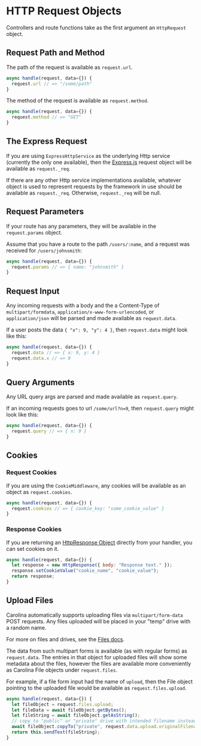 
# HTTP Request Objects

Controllers and route functions take as the first argument an 
`HttpRequest` object.

## Request Path and Method

The path of the request is available as `request.url`.

```js
async handle(request, data={}) {
  request.url // => "/some/path"
}
```

The method of the request is available as `request.method`.

```js
async handle(request, data={}) {
  request.method // => "GET"
}
```

## The Express Request

If you are using `ExpressHttpService` as the underlying Http service
(currently the only one available), then the
[Express.js](https://expressjs.com/) request object will be available 
as `request._req`.

If there are any other Http service implementations available, whatever
object is used to represent requests by the framework in use should be
available as `request._req`. Otherwise, `request._req` will be null.

## Request Parameters

If your route has any parameters, they will be available in the 
`request.params` object.

Assume that you have a route to the path `/users/:name`, and 
a request was received for `/users/johnsmith`:

```js
async handle(request, data={}) {
  request.params // => { name: "johnsmith" }
}
```

## Request Input

Any incoming requests with a 
body and the a Content-Type of `multipart/formdata`,
`application/x-www-form-urlencoded`, or
`application/json` will be parsed and made available as `request.data`.

If a user posts the data `{ "x": 9, "y": 4 }`, then `request.data` might look
like this:

```js
async handle(request, data={}) {
  request.data // => { x: 9, y: 4 }
  request.data.x // => 9
}
```

## Query Arguments

Any URL query args are parsed and made available as `request.query`.

If an incoming requests goes to url `/some/url?n=9`, then `request.query` 
might look like this:

```js
async handle(request, data={}) {
  request.query // => { n: 9 }
}
```

## Cookies

### Request Cookies

If you are using the `CookieMiddleware`, any cookies will be available as an
object as
`request.cookies`.

```js
async handle(request, data={}) {
  request.cookies // => { cookie_key: "some_cookie_value" }
}
```

### Response Cookies

If you are returning an [HttpResponse Object](/basics/responses) directly from 
your handler, you can set cookies on it.

```js
async handle(request, data={}) {
  let response = new HttpResponse({ body: "Response text." });
  response.setCookieValue("cookie_name", "cookie_value");
  return response;
}
```

## Upload Files

Carolina automatically supports uploading files via `multipart/form-data` 
POST requests. Any files uploaded will be placed in your "temp" drive
with a random name.

For more on files and drives, see the 
[Files docs](/advanced/files).

The data from such multipart forms is available
(as with regular forms) as `request.data`. The entries in that object 
for uploaded files will show some metadata about the files, however 
the files are available more conveniently as Carolina File objects 
under `request.files`.

For example, if a file form input had the name of `upload`, then the File 
object pointing to the uploaded file would be available as
`request.files.upload`.

```js
async handle(request, data={}) {
  let fileObject = request.files.upload;
  let fileData = await fileObject.getBytes();
  let fileString = await fileObject.getAsString();
  // copy to "public" or "private" drive with intended filename instead of junk one
  await fileObject.copyTo("private", request.data.upload.originalFilename);
  return this.sendText(fileString);
}
```